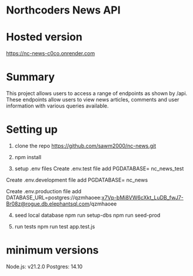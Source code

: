 # Northcoders News API


# Hosted version

https://nc-news-c0co.onrender.com

# Summary

This project allows users to access a range of endpoints as shown by /api. These endpoints allow users to view news articles, comments and  user information with various queries available.

# Setting up 

1. clone the repo
   https://github.com/sawm2000/nc-news.git

2. npm install 

3. setup .env files
Create .env.test file
     add PGDATABASE= nc_news_test

Create .env.development file
     add PGDATABASE= nc_news

Create .env.production file
     add DATABASE_URL=postgres://qzmhaoee:x7Vp-bMi8VW6cXkt_LuDB_fwJ7-Br08z@rogue.db.elephantsql.com/qzmhaoee

4. seed local database 
 npm run setup-dbs 
 npm run seed-prod

5. run tests
    npm run test app.test.js 

# minimum versions  
  Node.js: v21.2.0
  Postgres: 14.10
